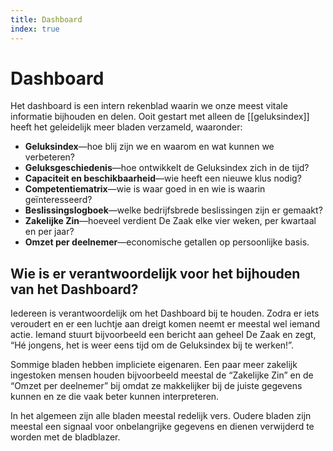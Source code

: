 ```yaml
---
title: Dashboard
index: true
---
```

# Dashboard
Het dashboard is een intern rekenblad waarin we onze meest vitale informatie bijhouden en delen. Ooit gestart met alleen de [[geluksindex]] heeft het geleidelijk meer bladen verzameld, waaronder:

- **Geluksindex**—hoe blij zijn we en waarom en wat kunnen we verbeteren?
- **Geluksgeschiedenis**—hoe ontwikkelt de Geluksindex zich in de tijd?
- **Capaciteit en beschikbaarheid**—wie heeft een nieuwe klus nodig?
- **Competentiematrix**—wie is waar goed in en wie is waarin geïnteresseerd?
- **Beslissingslogboek**—welke bedrijfsbrede beslissingen zijn er gemaakt?
- **Zakelijke Zin**—hoeveel verdient De Zaak elke vier weken, per kwartaal en per jaar?
- **Omzet per deelnemer**—economische getallen op persoonlijke basis.


## Wie is er verantwoordelijk voor het bijhouden van het Dashboard?

Iedereen is verantwoordelijk om het Dashboard bij te houden. Zodra er iets veroudert en er een luchtje aan dreigt komen neemt er meestal wel iemand actie. Iemand stuurt bijvoorbeeld een bericht aan geheel De Zaak en zegt, “Hé jongens, het is weer eens tijd om de Geluksindex bij te werken!”.

Sommige bladen hebben impliciete eigenaren. Een paar meer zakelijk ingestoken mensen houden bijvoorbeeld meestal de “Zakelijke Zin” en de “Omzet per deelnemer” bij omdat ze makkelijker bij de juiste gegevens kunnen en ze die vaak beter kunnen interpreteren.

In het algemeen zijn alle bladen meestal redelijk vers. Oudere bladen zijn meestal een signaal voor onbelangrijke gegevens en dienen verwijderd te worden met de bladblazer.
